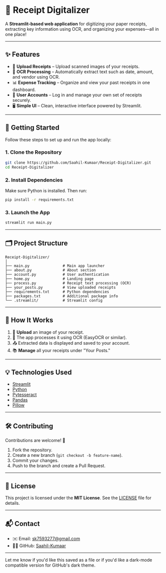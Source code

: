 # 🧾 Receipt Digitalizer

A **Streamlit-based web application** for digitizing your paper receipts, extracting key information using OCR, and organizing your expenses—all in one place!

---

## ✨ Features

* 📸 **Upload Receipts** – Upload scanned images of your receipts.
* 🤖 **OCR Processing** – Automatically extract text such as date, amount, and vendor using OCR.
* 📊 **Expense Tracking** – Organize and view your past receipts in one dashboard.
* 👤 **User Accounts** – Log in and manage your own set of receipts securely.
* 🖥️ **Simple UI** – Clean, interactive interface powered by Streamlit.

---

## 🚀 Getting Started

Follow these steps to set up and run the app locally:

### 1. Clone the Repository

```bash
git clone https://github.com/Saahil-Kumaar/Receipt-Digitalizer.git
cd Receipt-Digitalizer
```

### 2. Install Dependencies

Make sure Python is installed. Then run:

```bash
pip install -r requirements.txt
```

### 3. Launch the App

```bash
streamlit run main.py
```

---

## 🗂️ Project Structure

```
Receipt-Digitalizer/
│
├── main.py               # Main app launcher
├── about.py              # About section
├── account.py            # User authentication
├── home.py               # Landing page
├── process.py            # Receipt text processing (OCR)
├── your_posts.py         # View uploaded receipts
├── requirements.txt      # Python dependencies
├── packages.txt          # Additional package info
└── .streamlit/           # Streamlit config
```

---

## 📸 How It Works

1. 🧾 **Upload** an image of your receipt.
2. 🤖 The app processes it using OCR (EasyOCR or similar).
3. 📤 Extracted data is displayed and saved to your account.
4. 📚 **Manage** all your receipts under "Your Posts."

---

## 💡 Technologies Used

* [Streamlit](https://streamlit.io/)
* [Python](https://www.python.org/)
* [Pytesseract](https://pypi.org/project/pytesseract/)
* [Pandas](https://pandas.pydata.org/)
* [Pillow](https://python-pillow.org/)

---

## 🛠️ Contributing

Contributions are welcome! 🎉

1. Fork the repository.
2. Create a new branch (`git checkout -b feature-name`).
3. Commit your changes.
4. Push to the branch and create a Pull Request.

---

## 📜 License

This project is licensed under the **MIT License**. See the [LICENSE](LICENSE) file for details.

---

## 📬 Contact

* ✉️ Email: [sk7593277@gmail.com](mailto:sk7593277@gmail.com)
* 🧑‍💻 GitHub: [Saahil-Kumaar](https://github.com/Saahil-Kumaar)

---

Let me know if you'd like this saved as a file or if you'd like a dark-mode compatible version for GitHub's dark theme.
